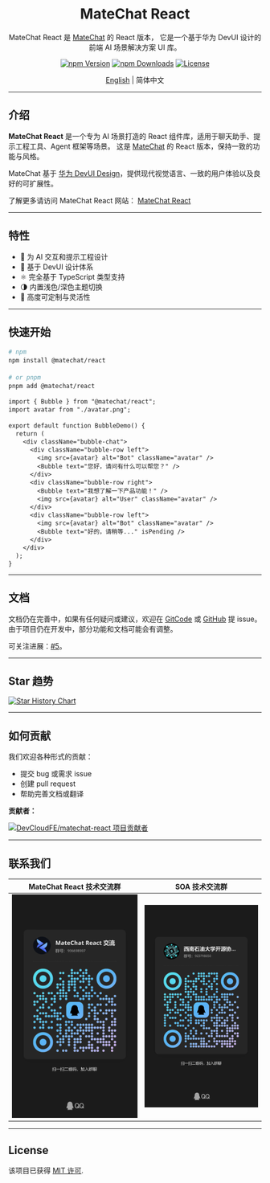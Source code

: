 <!-- markdownlint-disable MD041 -->
<div align="center">
  <h1>MateChat React</h1>
</div>

<div align="center">

MateChat React 是 [MateChat](https://github.com/DevCloudFE/MateChat) 的 React 版本，
它是一个基于华为 DevUI 设计的前端 AI 场景解决方案 UI 库。

[![npm Version](https://img.shields.io/npm/v/@matechat/react.svg)](https://www.npmjs.com/package/@matechat/react)
[![npm Downloads](https://img.shields.io/npm/dm/@matechat/react.svg)](https://www.npmjs.com/package/@matechat/react)
[![License](https://img.shields.io/badge/license-MIT-blue.svg)](./LICENSE)

</div>

<div align="center">

[English](./README.md) | 简体中文

</div>

---

## 介绍

**MateChat React** 是一个专为 AI 场景打造的 React 组件库，适用于聊天助手、提示工程工具、Agent 框架等场景。 这是 [MateChat](https://github.com/DevCloudFE/MateChat) 的 React 版本，保持一致的功能与风格。

MateChat 基于 [华为 DevUI Design](https://devui.design/)，提供现代视觉语言、一致的用户体验以及良好的可扩展性。

了解更多请访问 MateChat React 网站： [MateChat React](http://matechat.noctisynth.org/)

---

## 特性

- 🧠 为 AI 交互和提示工程设计
- 🎨 基于 DevUI 设计体系
- ⚛️ 完全基于 TypeScript 类型支持
- 🌗 内置浅色/深色主题切换
- 🔌 高度可定制与灵活性

---

## 快速开始

```bash
# npm
npm install @matechat/react

# or pnpm
pnpm add @matechat/react
```

```tsx
import { Bubble } from "@matechat/react";
import avatar from "./avatar.png";

export default function BubbleDemo() {
  return (
    <div className="bubble-chat">
      <div className="bubble-row left">
        <img src={avatar} alt="Bot" className="avatar" />
        <Bubble text="您好，请问有什么可以帮您？" />
      </div>
      <div className="bubble-row right">
        <Bubble text="我想了解一下产品功能！" />
        <img src={avatar} alt="User" className="avatar" />
      </div>
      <div className="bubble-row left">
        <img src={avatar} alt="Bot" className="avatar" />
        <Bubble text="好的，请稍等..." isPending />
      </div>
    </div>
  );
}
```

---

## 文档

文档仍在完善中，如果有任何疑问或建议，欢迎在 [GitCode](https://gitcode.com/DevCloudFE/MateChat/issues) 或 [GitHub](https://github.com/DevCloudFE/MateChat/issues) 提 issue。
由于项目仍在开发中，部分功能和文档可能会有调整。

可关注进展：[#5](https://github.com/DevCloudFE/matechat-react/issues/5)。

---

## Star 趋势

[![Star History Chart](https://api.star-history.com/svg?repos=DevCloudFE/matechat-react&type=Date)](https://www.star-history.com/#DevCloudFE/matechat-react&Date)

---

## 如何贡献

我们欢迎各种形式的贡献：

- 提交 bug 或需求 issue
- 创建 pull request
- 帮助完善文档或翻译

**贡献者：**

<a href="https://github.com/DevCloudFE/matechat-react/graphs/contributors">
  <img src="https://contrib.rocks/image?repo=DevCloudFE/matechat-react" alt="DevCloudFE/matechat-react 项目贡献者"/>
</a>

---

## 联系我们

|                                              MateChat React 技术交流群                                               |                                         SOA 技术交流群                                         |
| :------------------------------------------------------------------------------------------------------------------: | :--------------------------------------------------------------------------------------------: |
| [<img alt="MateChat React Chat Group" src="./assets/matechat-react-qq-group.jpg" />](https://qm.qq.com/q/aMLehEXzBm) | [<img alt="SOA Chat Group" src="./assets/soa-qq-group.jpg" />](https://qm.qq.com/q/lOocKriX74) |

---

## License

该项目已获得 [MIT 许可](./LICENSE).
